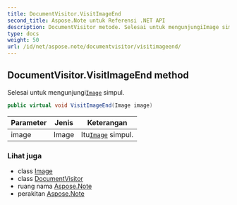 ```yaml
---
title: DocumentVisitor.VisitImageEnd
second_title: Aspose.Note untuk Referensi .NET API
description: DocumentVisitor metode. Selesai untuk mengunjungiImage simpul.
type: docs
weight: 50
url: /id/net/aspose.note/documentvisitor/visitimageend/
---
```

## DocumentVisitor.VisitImageEnd method

Selesai untuk mengunjungi[`Image`](../../image/) simpul.

```csharp
public virtual void VisitImageEnd(Image image)
```

| Parameter | Jenis | Keterangan |
| --- | --- | --- |
| image | Image | Itu[`Image`](../../image/) simpul. |

### Lihat juga

* class [Image](../../image/)
* class [DocumentVisitor](../)
* ruang nama [Aspose.Note](../../documentvisitor/)
* perakitan [Aspose.Note](../../../)


